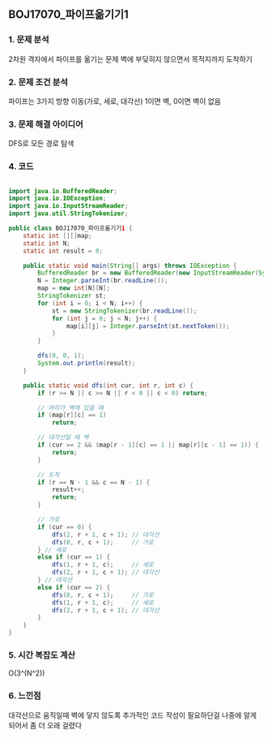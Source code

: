 ## BOJ17070_파이프옮기기1


### 1. 문제 분석 
2차원 격자에서 파이프를 옮기는 문제
벽에 부딪히지 않으면서 목적지까지 도착하기
### 2. 문제 조건 분석
파이프는 3가지 방향 이동(가로, 세로, 대각선)
1이면 벽, 0이면 벽이 없음
### 3. 문제 해결 아이디어
DFS로 모든 경로 탐색
### 4. 코드 
```java

import java.io.BufferedReader;
import java.io.IOException;
import java.io.InputStreamReader;
import java.util.StringTokenizer;

public class BOJ17070_파이프옮기기1 {
    static int [][]map;
    static int N;
    static int result = 0;

    public static void main(String[] args) throws IOException {
        BufferedReader br = new BufferedReader(new InputStreamReader(System.in));
        N = Integer.parseInt(br.readLine());
        map = new int[N][N];
        StringTokenizer st;
        for (int i = 0; i < N; i++) {
            st = new StringTokenizer(br.readLine());
            for (int j = 0; j < N; j++) {
                map[i][j] = Integer.parseInt(st.nextToken());
            }
        }

        dfs(0, 0, 1);
        System.out.println(result);
    }

    public static void dfs(int cur, int r, int c) {
        if (r >= N || c >= N || r < 0 || c < 0) return;

        // 머리가 벽에 있을 때
        if (map[r][c] == 1)
            return;

        // 대각선일 때 벽
        if (cur == 2 && (map[r - 1][c] == 1 || map[r][c - 1] == 1)) {
            return;
        }

        // 도착
        if (r == N - 1 && c == N - 1) {
            result++;
            return;
        }

        // 가로
        if (cur == 0) {
            dfs(2, r + 1, c + 1); // 대각선
            dfs(0, r, c + 1);     // 가로
        } // 세로
        else if (cur == 1) {
            dfs(1, r + 1, c);     // 세로
            dfs(2, r + 1, c + 1); // 대각선
        } // 대각선
        else if (cur == 2) {
            dfs(0, r, c + 1);     // 가로
            dfs(1, r + 1, c);     // 세로
            dfs(2, r + 1, c + 1); // 대각선
        }
    }
}

```
### 5. 시간 복잡도 계산
O(3^(N^2))

### 6. 느낀점
대각선으로 움직일때 벽에 닿지 않도록 추가적인 코드 작성이 필요하단걸
나중에 알게 되어서 좀 더 오래 걸렸다